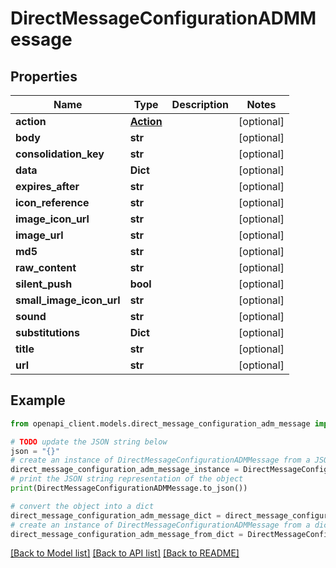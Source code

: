# DirectMessageConfigurationADMMessage


## Properties

Name | Type | Description | Notes
------------ | ------------- | ------------- | -------------
**action** | [**Action**](Action.md) |  | [optional] 
**body** | **str** |  | [optional] 
**consolidation_key** | **str** |  | [optional] 
**data** | **Dict** |  | [optional] 
**expires_after** | **str** |  | [optional] 
**icon_reference** | **str** |  | [optional] 
**image_icon_url** | **str** |  | [optional] 
**image_url** | **str** |  | [optional] 
**md5** | **str** |  | [optional] 
**raw_content** | **str** |  | [optional] 
**silent_push** | **bool** |  | [optional] 
**small_image_icon_url** | **str** |  | [optional] 
**sound** | **str** |  | [optional] 
**substitutions** | **Dict** |  | [optional] 
**title** | **str** |  | [optional] 
**url** | **str** |  | [optional] 

## Example

```python
from openapi_client.models.direct_message_configuration_adm_message import DirectMessageConfigurationADMMessage

# TODO update the JSON string below
json = "{}"
# create an instance of DirectMessageConfigurationADMMessage from a JSON string
direct_message_configuration_adm_message_instance = DirectMessageConfigurationADMMessage.from_json(json)
# print the JSON string representation of the object
print(DirectMessageConfigurationADMMessage.to_json())

# convert the object into a dict
direct_message_configuration_adm_message_dict = direct_message_configuration_adm_message_instance.to_dict()
# create an instance of DirectMessageConfigurationADMMessage from a dict
direct_message_configuration_adm_message_from_dict = DirectMessageConfigurationADMMessage.from_dict(direct_message_configuration_adm_message_dict)
```
[[Back to Model list]](../README.md#documentation-for-models) [[Back to API list]](../README.md#documentation-for-api-endpoints) [[Back to README]](../README.md)


